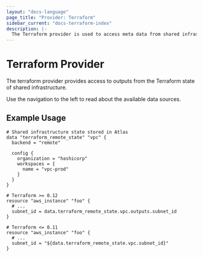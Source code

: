 ```yaml
---
layout: "docs-language"
page_title: "Provider: Terraform"
sidebar_current: "docs-terraform-index"
description: |-
  The Terraform provider is used to access meta data from shared infrastructure.
---
```


# Terraform Provider

The terraform provider provides access to outputs from the Terraform state
of shared infrastructure.

Use the navigation to the left to read about the available data sources.

## Example Usage

```hcl
# Shared infrastructure state stored in Atlas
data "terraform_remote_state" "vpc" {
  backend = "remote"

  config {
    organization = "hashicorp"
    workspaces = {
      name = "vpc-prod"
    }
  }
}

# Terraform >= 0.12
resource "aws_instance" "foo" {
  # ...
  subnet_id = data.terraform_remote_state.vpc.outputs.subnet_id
}

# Terraform <= 0.11
resource "aws_instance" "foo" {
  # ...
  subnet_id = "${data.terraform_remote_state.vpc.subnet_id}"
}
```
